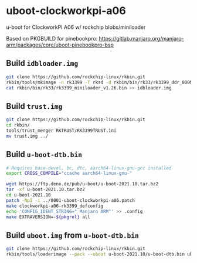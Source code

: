 # uboot-clockworkpi-a06

u-boot for ClockworkPI A06 w/ rockchip blobs/miniloader

Based on PKGBUILD for pinebookpro: https://gitlab.manjaro.org/manjaro-arm/packages/core/uboot-pinebookpro-bsp

## Build `idbloader.img`

```bash
git clone https://github.com/rockchip-linux/rkbin.git
rkbin/tools/mkimage -n rk3399 -T rksd -d rkbin/bin/rk33/rk3399_ddr_800MHz_v1.25.bin idbloader.img
cat rkbin/bin/rk33/rk3399_miniloader_v1.26.bin >> idbloader.img
```

## Build `trust.img`

```bash
git clone https://github.com/rockchip-linux/rkbin.git
cd rkbin/
tools/trust_merger RKTRUST/RK3399TRUST.ini
mv trust.img ../
```

## Build `u-boot-dtb.bin`

```bash
# Requires base-devel, bc, dtc, aarch64-linux-gnu-gcc installed
export CROSS_COMPILE="ccache aarch64-linux-gnu-"

wget https://ftp.denx.de/pub/u-boot/u-boot-2021.10.tar.bz2
tar -xf u-boot-2021.10.tar.bz2
cd u-boot-2021.10
patch -Np1 -i ../0001-uboot-clockworkpi-a06.patch
make clockworkpi-a06-rk3399_defconfig
echo 'CONFIG_IDENT_STRING=" Manjaro ARM"' >> .config
make EXTRAVERSION=-${pkgrel} all
```

## Build `uboot.img` from `u-boot-dtb.bin`

```bash
git clone https://github.com/rockchip-linux/rkbin.git
rkbin/tools/loaderimage --pack --uboot u-boot-2021.10/u-boot-dtb.bin uboot.img 0x200000
```
